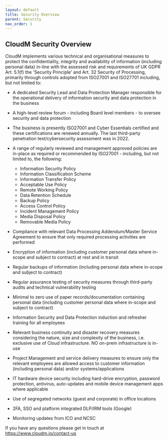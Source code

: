 ```yaml
---
layout: default
title: Security Overview
parent: Security
nav_order: 1
---
```


## CloudM Security Overview

CloudM implements various technical and organisational measures to protect the confidentiality, integrity and availability of information (including personal data) in-line with the assessed risk and requirements of UK GDPR Art. 5.1(f) the 'Security Principle' and Art. 32 Security of Processing, primarily through controls adopted from ISO27001 and ISO27701  including, but not limited to:

* A dedicated Security Lead and Data Protection Manager responsible for the operational delivery of information security and data protection in the business

* A high-level review forum - including Board level members - to oversee security and data protection

* The business is presently ISO27001 and Cyber Essentials certified and these certifications are renewed annually.  The last third-party penetration test/cybersecurity assessment was in 2022.

* A range of regularly reviewed and management approved policies are in-place as required or recommended by ISO27001 - including, but not limited to, the following:
  - Information Security Policy
  - Information Classification Scheme
  - Information Transfer Policy
  - Acceptable Use Policy
  - Remote Working Policy
  - Data Retention Schedule
  - Backup Policy
  - Access Control Policy
  - Incident Management Policy
  - Media Disposal Policy
  - Removable Media Policy
    
* Compliance with relevant Data Processing Addendum/Master Service Agreement to ensure that only required processing activities are performed

* Encryption of information (including customer personal data where in-scope and subject to contract) at rest and in transit

* Regular backups of information (including personal data where in-scope and subject to contract)

* Regular assurance testing of security measures through third-party audits and technical vulnerability testing

* Minimal to zero use of paper records/documentation containing personal data (including customer personal data where in-scope and subject to contract)

* Information Security and Data Protection induction and refresher training for all employees

* Relevant business continuity and disaster recovery measures considering the nature, size and complexity of the business, i.e. exclusive use of Cloud infrastructure.  NO on-prem  infrastructure is in-use

* Project Management and service delivery measures to ensure only the relevant employees are allowed access to customer information (including personal data) and/or systems/applications

* IT hardware device security including hard-drive encryption, password protection, antivirus, auto-updates and mobile device management apps where applicable

* Use of segregated networks (guest and corporate) in office locations

* 2FA, SSO and platform integrated DLP/IRM tools (Google)

* Monitoring updates from ICO and NCSC

If you have any questions please get in touch at <a href="https://www.cloudm.io/contact-us">https://www.cloudm.io/contact-us</a>